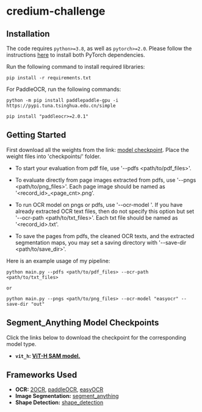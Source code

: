 # credium-challenge

## Installation

The code requires `python>=3.8`, as well as `pytorch>=2.0`. Please follow the instructions [here](https://pytorch.org/get-started/locally/) to install both PyTorch dependencies. 

Run the following command to install required libraries:

```
pip install -r requirements.txt
```

For PaddleOCR, run the following commands:

```
python -m pip install paddlepaddle-gpu -i https://pypi.tuna.tsinghua.edu.cn/simple

pip install "paddleocr>=2.0.1"
```

## <a name="GettingStarted"></a>Getting Started

First download all the weights from the link: [model checkpoint](#model-checkpoints). Place the weight files into 'checkpoints/' folder. 


- To start your evaluation from pdf file, use '--pdfs <path/to/pdf_files>'.

- To evaluate directly from page images extracted from pdfs, use '--pngs <path/to/png_files>'. Each page image should be named as '<record_id>_<page_cnt>.png'.

- To run OCR model on pngs or pdfs, use '--ocr-model <easyocr or paddleocr>'. If you have already extracted OCR text files, then do not specify this option but set '--ocr-path <path/to/txt_files>'. Each txt file should be named as '<record_id>.txt'.

- To save the pages from pdfs, the cleaned OCR texts, and the extracted segmentation maps, you may set a saving directory with '--save-dir <path/to/save_dir>'.

Here is an example usage of my pipeline:

```
python main.py --pdfs <path/to/pdf_files> --ocr-path <path/to/txt_files>

or

python main.py --pngs <path/to/png_files> --ocr-model "easyocr" --save-dir "out"
```


## <a name="Models"></a>Segment_Anything Model Checkpoints

Click the links below to download the checkpoint for the corresponding model type.

- **`vit_h`: [ViT-H SAM model.](https://dl.fbaipublicfiles.com/segment_anything/sam_vit_h_4b8939.pth)**


## Frameworks Used

- **OCR:** [2OCR](https://2ocr.com/online-ocr-german/), [paddleOCR](https://github.com/PaddlePaddle/PaddleOCR), [easyOCR](https://pypi.org/project/easyocr/)
- **Image Segmentation:** [segment_anything](https://github.com/facebookresearch/segment-anything)
- **Shape Detection:** [shape_detection](https://pyimagesearch.com/2016/02/08/opencv-shape-detection/)
